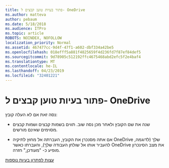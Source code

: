 ```yaml
---
title: פתור בעיות טוען קבצים ל- OneDrive
ms.author: matteva
author: pebaum
ms.date: 5/18/2018
ms.audience: ITPro
ms.topic: article
ROBOTS: NOINDEX, NOFOLLOW
localization_priority: Normal
ms.assetid: 467477cc-9d4f-47f1-a602-dbf334a42be5
ms.openlocfilehash: 018efff5a881f4825659f4d236fd7f87ef84def5
ms.sourcegitcommit: 9d78905c512192ffc4675468abd2efc5f2e4baf4
ms.translationtype: MT
ms.contentlocale: he-IL
ms.lasthandoff: 04/23/2019
ms.locfileid: "32401221"
---
```

# <a name="fix-problems-uploading-files-to-onedrive"></a>פתור בעיות טוען קבצים ל- OneDrive

נסה זאת אם לא העלה קובץ:
  
- שנה את שם הקובץ ולאחר מכן נסה שוב. תווים בשמות קבצים ושמות קבצים מסוימים שאינם מורשים. 
    
- אם אתה מסנכרן את הקובץ, העברתה אל מחוץ לתיקיה OneDrive שלך (לדוגמה, להעביר אותו אל שולחן העבודה שלך), והעברתו כאשר OneDrive את מצב הסינכרון מופיע כ- "מעודכן," חזרה. 
    
[עצות לפתרון בעיות נוספות](https://go.microsoft.com/fwlink/?linkid=873155)
  

